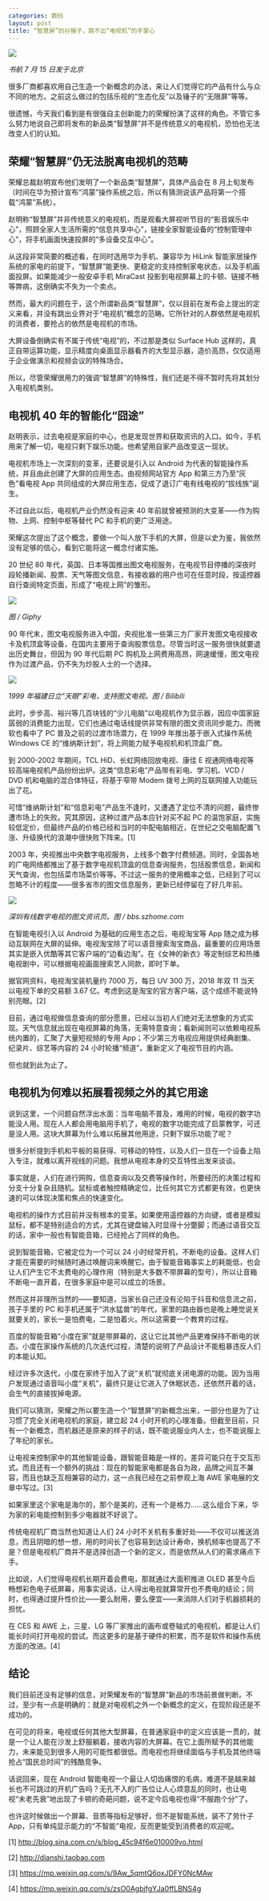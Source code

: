 ```yaml
---
categories: 数码
layout: post
title: “智慧屏”的孙猴子，跳不出“电视机”的手掌心
---
```


![](http://ww1.sinaimg.cn/large/4b91f9d5ly1g50o9ue9ygj20jg0b475a.jpg)

*书航 7 月 15 日发于北京*

很多厂商都喜欢用自己生造一个新概念的办法，来让人们觉得它的产品有什么与众不同的地方。之前这么做过的包括乐视的“生态化反”以及锤子的“无限屏”等等。

很遗憾，今天我们看到是有很强自主创新能力的荣耀扮演了这样的角色。不管它多么努力地说自己即将发布的新品类“智慧屏”并不是传统意义的电视机，恐怕也无法改变人们的认知。

## 荣耀“智慧屏”仍无法脱离电视机的范畴

荣耀总裁赵明宣布他们发明了一个新品类“智慧屏”，具体产品会在 8 月上旬发布（时间在华为预计宣布“鸿蒙”操作系统之后，所以有猜测说该产品将第一个搭载“鸿蒙”系统）。

赵明称“智慧屏”并非传统意义的电视机，而是观看大屏视听节目的“影音娱乐中心”，照顾全家人生活所需的“信息共享中心”，链接全家智能设备的“控制管理中心”，将手机画面快速投屏的“多设备交互中心”。

从这段非常简要的概述看，在同时选用华为手机、兼容华为 HiLink 智能家居操作系统的家电的前提下，“智慧屏”能更快、更稳定的支持控制家电状态，以及手机画面投屏。如果能减少一般安卓手机 MiraCast 投影到电视屏幕上的卡顿、链接不畅等弊病，这倒确实不失为一个卖点。

然而，最大的问题在于，这个所谓新品类“智慧屏”，仅以目前在发布会上提出的定义来看，并没有跳出业界对于“电视机”概念的范畴。它所针对的人群依然是电视机的消费者，要抢占的依然是电视机的市场。

大屏设备倒确实有不属于传统“电视”的，不过那是类似 Surface Hub 这样的，真正自带运算功能，显示精度向桌面显示器看齐的大型显示器，造价高昂，仅仅适用于企业做演示和视频会议的特殊场合。

所以，尽管荣耀很用力的强调“智慧屏”的特殊性，我们还是不得不暂时先将其划分入电视机类别。

## 电视机 40 年的智能化“囧途”

赵明表示，过去电视是家庭的中心，也是发现世界和获取资讯的入口。如今，手机用来了解一切，电视只剩下娱乐功能。他希望用自家产品改变这一现状。

电视机市场上一次深刻的变革，还要说是引入以 Android 为代表的智能操作系统，并且由此创建了大屏的应用生态。由视频网站官方 App 和第三方乃至“灰色”看电视 App 共同组成的大屏应用生态，促成了退订广电有线电视的“拔线族”诞生。

不过自此以后，电视机产业仍然没有迎来 40 年前就曾被预测的大变革——作为购物、上网、控制中枢等替代 PC 和手机的更广泛用途。

荣耀这次提出了这个概念，要做一个叫人放下手机的大屏，但是以史为鉴，我依然没有足够的信心，看到它能将这一概念付诸实施。

20 世纪 80 年代，英国、日本等国推出图文电视服务，在电视节目停播的深夜时段轮播新闻、股票、天气等图文信息，有接收器的用户也可在任意时段，按遥控器自行查阅特定页面，形成了“电视上网”的雏形。

![](http://ww1.sinaimg.cn/large/4b91f9d5ly1g50ob8muddj20k20dc7d6.jpg)

*图 / Giphy*

90 年代末，图文电视服务进入中国，央视批准一些第三方厂家开发图文电视接收卡及机顶盒等设备，在国内主要用于查询股票信息。尽管当时这一服务很快就要退出历史舞台，但因为 90 年代后期 PC 购机及上网费用高昂，网速缓慢，图文电视作为过渡产品，仍不失为炒股人士的一个选择。

![](http://ww1.sinaimg.cn/large/4b91f9d5ly1g50oi702r2j20k80fnqio.jpg)

*1999 年福建日立“天眼”彩电，支持图文电视。图 / Bilibili*

此时，步步高、裕兴等几百块钱的“少儿电脑”以电视机作为显示器，因应中国家庭孱弱的消费能力出现，它们也通过电话线提供非常有限的图文资讯同步能力。而微软也看中了 PC 普及之前的过渡市场潜力，在 1999 年推出基于嵌入式操作系统 Windows CE 的“维纳斯计划”，将上网能力赋予电视机和机顶盒厂商。

到 2000-2002 年期间，TCL HiD、长虹网络回放电视、康佳 E 视通网络电视等较高端电视机产品纷纷出炉。这类“信息彩电”产品带有彩电、学习机、VCD / DVD 机和电脑的混合体特征，将基于窄带 Modem 拨号上网的互联网接入功能玩出了花。

可惜“维纳斯计划”和“信息彩电”产品生不逢时，又遭遇了定位不清的问题，最终惨遭市场上的失败。究其原因，这种过渡产品本应针对买不起 PC 的温饱家庭，实施较低定价，但最终产品的价格已经和当时的中配电脑相近，在世纪之交电脑配置飞涨、升级换代的浪潮中很快败下阵来。[1]

2003 年，央视推出中央数字电视服务，上线多个数字付费频道。同时，全国各地的广电网络都推出了基于数字电视机顶盒的信息查询服务，包括股票信息，新闻和天气查询，也包括菜市场菜价等等。不过这一服务的使用概率之低，已经到了可以忽略不计的程度——很多省市的图文信息服务，更新已经停留在了好几年前。

![](http://ww1.sinaimg.cn/large/4b91f9d5ly1g50ojmvzzpj20m80hlk87.jpg)

*深圳有线数字电视的图文资讯页。图 / bbs.szhome.com*

在智能电视引入以 Android 为基础的应用生态之后，电视淘宝等 App 随之成为移动互联网在大屏的延伸。电视淘宝除了可以语音搜索淘宝商品，最重要的应用场景其实是嵌入优酷等其它客户端的“边看边淘”。在《女神的新衣》等定制综艺和热播电视剧中，可以根据电视画面搜索艺人同款，即时下单。

据官网资料，电视淘宝装机量约 7000 万，每日 UV 300 万，2018 年双 11 当天以电视下单的交易额 3.67 亿。考虑到这是淘宝的官方客户端，这个成绩不能说特别亮眼。[2]

目前，通过电视做信息查询的部分愿景，已经以当初人们绝对无法想象的方式实现。天气信息就出现在电视屏幕的角落，无需特意查询；看新闻则可以依赖电视系统内置的，汇聚了大量短视频的专用 App；不少第三方电视应用提供经典剧集、纪录片、综艺等内容的 24 小时轮播“频道”，重新定义了电视节目的内涵。

但也就到此为止了。

## 电视机为何难以拓展看视频之外的其它用途

说到这里，一个问题自然浮出水面：当年电脑不普及，难用的时候，电视的数字功能没人用。现在人人都会用电脑用手机了，电视的数字功能完成了启蒙教学，可还是没人用。这块大屏幕为什么难以拓展其他用途，只剩下娱乐功能了呢？

很多分析提到手机和平板的易获得、可移动的特性，以及人们一旦在一个设备上陷入专注，就难以离开视线的问题。我想从电视本身的交互特性出发来谈谈。

事实就是，人们在进行网购，信息查询以及交费等操作时，所要经历的决策过程和分支十分复杂且随机。鼠标或者触控精确定位，比任何其它方式都更有效，也更快速的可以体现决策和焦点的快速变化。

电视机的操作方式目前并没有根本的变革。如果使用遥控器的方向键，或者是模拟鼠标，都不是特别适合的方式，尤其在键盘输入时显得十分蹩脚；而通过语音交互的话，家中一般也有智能音箱，已经抢占了同样的角色。

说到智能音箱，它被定位为一个可以 24 小时经常开机，不断电的设备。这样人们才能在需要的时候随时通过唤醒词来唤醒它。由于智能音箱事实上的耗能低，也会让人们产生它不太费电的心理作用（特别是大多数不带屏幕的型号），所以让音箱不断电一直开着，在很多家庭中是可以成立的场景。

然而这并非理所当然的——要知道，当家长自己还没有沦陷于抖音和信息流之前，孩子手里的 PC 和手机还属于“洪水猛兽”的年代，家里的路由器也是晚上睡觉说关就要关的，家长一是怕费电，二是怕着火。所以这需要一个教育的过程。

百度的智能音箱“小度在家”就是带屏幕的，这让它比其他产品更难保持不断电的状态。小度在家操作系统的几次迭代过程，清楚的说明了产品设计不能粗暴违反人们的本能认知。

经过许多次迭代，小度在家终于加入了说“关机”就彻底关闭电源的功能。因为当用户发现通过语音叫小度“关机”，最终只是让它进入了休眠状态，还依然开着的话，会生气的直接拔掉电源。

我们可以猜测，荣耀之所以要生造一个“智慧屏”的新概念出来，一部分也是为了让习惯了完全关闭电视机的家庭，建立起 24 小时开机的心理准备。但截至目前，只有一个新概念，而机器还是原来的样子的话，既不能说服业内人士，也不能说服上了年纪的家长。

让电视来控制家中的其他智能设备，跟智能音箱是一样的，差异可能只在于交互形式。而且还有一个额外的挑战：现在的智能家电都是各自为政，品牌之间互不兼容，而且也缺乏互相兼容的动力，这一点我已经在之前参观上海 AWE 家电展的文章中写过。[3]

如果家里这个家电是海尔的，那个是美的，还有一个是格力……这么组合下来，华为家的彩电能控制到多少电器就不好说了。

传统电视机厂商当然也知道让人们 24 小时不关机有多重好处——不仅可以推送消息，而且阴暗的想一想，用的时间长了也容易到达设计寿命，换机频率也提高了不是？但是电视机厂商并不是选择创造一个新的定义，而是依然从人们的需求痛点下手。

比如说，人们觉得电视机长期开着会费电，那就通过大面积推进 OLED 甚至今后畅想彩色电子纸屏幕，用事实说话，让人得出电视就算常开也不费电的结论；同时，也得通过提升性价比——要么耐用，要么便宜——来消除人们对于机器损耗的担忧。

在 CES 和 AWE 上，三星、LG 等厂家推出的画布或卷轴式的电视机，都是让人们能长时间打开电视的尝试。而这更多的是基于硬件的积累，而不是软件和操作系统方面的改进。[4]

## 结论

我们目前还没有足够的信息，对荣耀发布的“智慧屏”新品的市场前景做判断。不过，至少有一点是明确的：就是对电视机之外一个新概念的定义，在现阶段还是不成功的。

在可见的将来，电视或任何其他大型屏幕，在普通家庭中的定义应该是一贯的，就是一个让人能在沙发上舒服躺着，接收内容的大屏幕。在它上面所赋予的其他能力，未来能见到很多人用的可能性都很低。而电视也将继续面临与手机及其他终端抢占“国民总时间”的残酷竞争。

话说回来，现在 Android 智能电视一个最让人切齿痛恨的毛病，难道不是越来越长也不可跳过的开机广告吗？无孔不入的广告位让人心烦意乱的同时，也让电视“未老先衰”地出现了卡顿的奇葩问题，说不定今后电视也得“不服跑个分”了。

也许这时候做出一个屏幕、音质等指标足够好，但不是智能系统，装不了劳什子 App，只有单纯显示能力的“不智能”电视，反而更能受到消费者的欢迎呢。

[1] <http://blog.sina.com.cn/s/blog_45c94f6e010009vo.html>

[2] <http://dianshi.taobao.com>

[3] <https://mp.weixin.qq.com/s/9Aw_5qmtQ6oxJDFY0NcMAw>

[4] <https://mp.weixin.qq.com/s/zsO0AgbjfgYJa0ffLBNS4g>